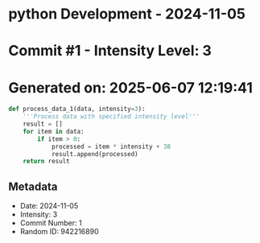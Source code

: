 ﻿# python Development - 2024-11-05
# Commit #1 - Intensity Level: 3
# Generated on: 2025-06-07 12:19:41
```python
def process_data_1(data, intensity=3):
    '''Process data with specified intensity level'''
    result = []
    for item in data:
        if item > 0:
            processed = item * intensity + 38
            result.append(processed)
    return result
```
## Metadata
- Date: 2024-11-05
- Intensity: 3
- Commit Number: 1
- Random ID: 942216890

